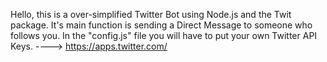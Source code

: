 Hello, this is a over-simplified Twitter Bot using Node.js and the Twit package.
It's main function is sending a Direct Message to someone who follows you.
In the "config.js" file you will have to put your own Twitter API Keys. ----> https://apps.twitter.com/
